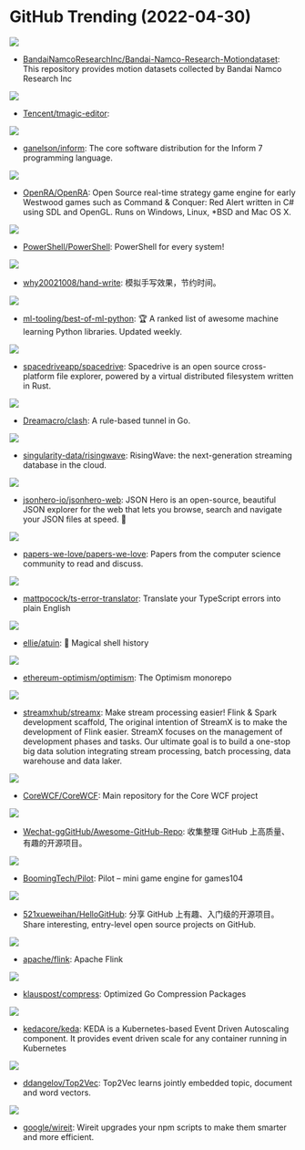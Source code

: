 # GitHub Trending (2022-04-30)

![](https://img.shields.io/badge/Python-New%20186-green?style=flat-square&logo=appveyor)
- [BandaiNamcoResearchInc/Bandai-Namco-Research-Motiondataset](https://github.com/BandaiNamcoResearchInc/Bandai-Namco-Research-Motiondataset): This repository provides motion datasets collected by Bandai Namco Research Inc

![](https://img.shields.io/badge/TypeScript-New%2015-green?style=flat-square&logo=appveyor)
- [Tencent/tmagic-editor](https://github.com/Tencent/tmagic-editor): 

![](https://img.shields.io/badge/C-New%20158-green?style=flat-square&logo=appveyor)
- [ganelson/inform](https://github.com/ganelson/inform): The core software distribution for the Inform 7 programming language.

![](https://img.shields.io/badge/C%23-New%2065-green?style=flat-square&logo=appveyor)
- [OpenRA/OpenRA](https://github.com/OpenRA/OpenRA): Open Source real-time strategy game engine for early Westwood games such as Command & Conquer: Red Alert written in C# using SDL and OpenGL. Runs on Windows, Linux, *BSD and Mac OS X.

![](https://img.shields.io/badge/C%23-New%20155-green?style=flat-square&logo=appveyor)
- [PowerShell/PowerShell](https://github.com/PowerShell/PowerShell): PowerShell for every system!

![](https://img.shields.io/badge/Python-New%2082-green?style=flat-square&logo=appveyor)
- [why20021008/hand-write](https://github.com/why20021008/hand-write): 模拟手写效果，节约时间。

![](https://img.shields.io/badge/Python-New%20773-green?style=flat-square&logo=appveyor)
- [ml-tooling/best-of-ml-python](https://github.com/ml-tooling/best-of-ml-python): 🏆 A ranked list of awesome machine learning Python libraries. Updated weekly.

![](https://img.shields.io/badge/TypeScript-New%201-green?style=flat-square&logo=appveyor)
- [spacedriveapp/spacedrive](https://github.com/spacedriveapp/spacedrive): Spacedrive is an open source cross-platform file explorer, powered by a virtual distributed filesystem written in Rust.

![](https://img.shields.io/badge/Go-New%2030-green?style=flat-square&logo=appveyor)
- [Dreamacro/clash](https://github.com/Dreamacro/clash): A rule-based tunnel in Go.

![](https://img.shields.io/badge/Rust-New%2034-green?style=flat-square&logo=appveyor)
- [singularity-data/risingwave](https://github.com/singularity-data/risingwave): RisingWave: the next-generation streaming database in the cloud.

![](https://img.shields.io/badge/TypeScript-New%20463-green?style=flat-square&logo=appveyor)
- [jsonhero-io/jsonhero-web](https://github.com/jsonhero-io/jsonhero-web): JSON Hero is an open-source, beautiful JSON explorer for the web that lets you browse, search and navigate your JSON files at speed. 🚀

![](https://img.shields.io/badge/Shell-New%20107-green?style=flat-square&logo=appveyor)
- [papers-we-love/papers-we-love](https://github.com/papers-we-love/papers-we-love): Papers from the computer science community to read and discuss.

![](https://img.shields.io/badge/TypeScript-New%2089-green?style=flat-square&logo=appveyor)
- [mattpocock/ts-error-translator](https://github.com/mattpocock/ts-error-translator): Translate your TypeScript errors into plain English

![](https://img.shields.io/badge/Rust-New%20199-green?style=flat-square&logo=appveyor)
- [ellie/atuin](https://github.com/ellie/atuin): 🐢 Magical shell history

![](https://img.shields.io/badge/Go-New%207-green?style=flat-square&logo=appveyor)
- [ethereum-optimism/optimism](https://github.com/ethereum-optimism/optimism): The Optimism monorepo

![](https://img.shields.io/badge/Scala-New%2019-green?style=flat-square&logo=appveyor)
- [streamxhub/streamx](https://github.com/streamxhub/streamx): Make stream processing easier! Flink & Spark development scaffold, The original intention of StreamX is to make the development of Flink easier. StreamX focuses on the management of development phases and tasks. Our ultimate goal is to build a one-stop big data solution integrating stream processing, batch processing, data warehouse and data laker.

![](https://img.shields.io/badge/C%23-New%2028-green?style=flat-square&logo=appveyor)
- [CoreWCF/CoreWCF](https://github.com/CoreWCF/CoreWCF): Main repository for the Core WCF project

![](https://img.shields.io/badge/none-New%209-green?style=flat-square&logo=appveyor)
- [Wechat-ggGitHub/Awesome-GitHub-Repo](https://github.com/Wechat-ggGitHub/Awesome-GitHub-Repo): 收集整理 GitHub 上高质量、有趣的开源项目。

![](https://img.shields.io/badge/C%2B%2B-New%2013-green?style=flat-square&logo=appveyor)
- [BoomingTech/Pilot](https://github.com/BoomingTech/Pilot): Pilot – mini game engine for games104

![](https://img.shields.io/badge/Python-New%2027-green?style=flat-square&logo=appveyor)
- [521xueweihan/HelloGitHub](https://github.com/521xueweihan/HelloGitHub): 分享 GitHub 上有趣、入门级的开源项目。Share interesting, entry-level open source projects on GitHub.

![](https://img.shields.io/badge/Java-New%2040-green?style=flat-square&logo=appveyor)
- [apache/flink](https://github.com/apache/flink): Apache Flink

![](https://img.shields.io/badge/Go-New%204-green?style=flat-square&logo=appveyor)
- [klauspost/compress](https://github.com/klauspost/compress): Optimized Go Compression Packages

![](https://img.shields.io/badge/Go-New%2034-green?style=flat-square&logo=appveyor)
- [kedacore/keda](https://github.com/kedacore/keda): KEDA is a Kubernetes-based Event Driven Autoscaling component. It provides event driven scale for any container running in Kubernetes

![](https://img.shields.io/badge/Python-New%2022-green?style=flat-square&logo=appveyor)
- [ddangelov/Top2Vec](https://github.com/ddangelov/Top2Vec): Top2Vec learns jointly embedded topic, document and word vectors.

![](https://img.shields.io/badge/TypeScript-New%20295-green?style=flat-square&logo=appveyor)
- [google/wireit](https://github.com/google/wireit): Wireit upgrades your npm scripts to make them smarter and more efficient.

